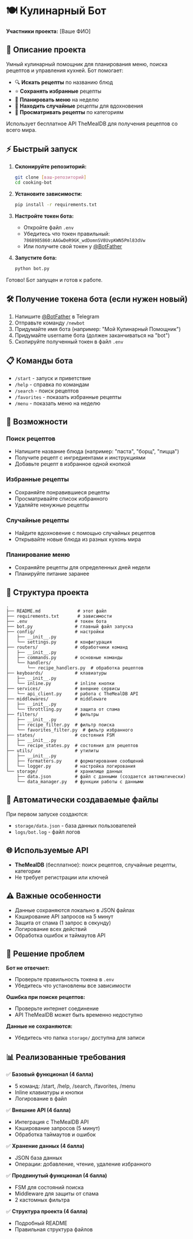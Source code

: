 # 🍽 Кулинарный Бот

**Участники проекта:** [Ваше ФИО]

## 📖 Описание проекта

Умный кулинарный помощник для планирования меню, поиска рецептов и управления кухней. Бот помогает:

- 🔍 **Искать рецепты** по названию блюд
- ⭐ **Сохранять избранные** рецепты
- 📅 **Планировать меню** на неделю
- 🎲 **Находить случайные** рецепты для вдохновения
- 📂 **Просматривать рецепты** по категориям

Использует бесплатное API TheMealDB для получения рецептов со всего мира.

## ⚡ Быстрый запуск

1. **Склонируйте репозиторий:**
   ```bash
   git clone [ваш-репозиторий]
   cd cooking-bot
   ```

2. **Установите зависимости:**
   ```bash
   pip install -r requirements.txt
   ```

3. **Настройте токен бота:**
   - Откройте файл `.env`
   - Убедитесь что токен правильный: `7868985860:AAGwDeR9GK_wdDomnSV8UvpKWN5Pml83dVw`
   - Или получите свой токен у [@BotFather](https://t.me/BotFather)

4. **Запустите бота:**
   ```bash
   python bot.py
   ```

Готово! Бот запущен и готов к работе.

## 🛠 Получение токена бота (если нужен новый)

1. Напишите [@BotFather](https://t.me/BotFather) в Telegram
2. Отправьте команду `/newbot`
3. Придумайте имя бота (например: "Мой Кулинарный Помощник")
4. Придумайте username бота (должен заканчиваться на "bot")
5. Скопируйте полученный токен в файл `.env`

## 📋 Команды бота

- `/start` - запуск и приветствие
- `/help` - справка по командам
- `/search` - поиск рецептов
- `/favorites` - показать избранные рецепты
- `/menu` - показать меню на неделю

## 🔧 Возможности

### Поиск рецептов
- Напишите название блюда (например: "паста", "борщ", "пицца")
- Получите рецепт с ингредиентами и инструкциями
- Добавьте рецепт в избранное одной кнопкой

### Избранные рецепты
- Сохраняйте понравившиеся рецепты
- Просматривайте список избранного
- Удаляйте ненужные рецепты

### Случайные рецепты
- Найдите вдохновение с помощью случайных рецептов
- Открывайте новые блюда из разных кухонь мира

### Планирование меню
- Сохраняйте рецепты для определенных дней недели
- Планируйте питание заранее

## 📁 Структура проекта

```
.
├── README.md              # этот файл
├── requirements.txt       # зависимости
├── .env                  # токен бота
├── bot.py                # главный файл запуска
├── config/               # настройки
│   ├── __init__.py
│   └── settings.py       # конфигурация
├── routers/              # обработчики команд
│   ├── __init__.py
│   ├── commands.py       # основные команды
│   └── handlers/
│       └── recipe_handlers.py  # обработка рецептов
├── keyboards/            # клавиатуры
│   ├── __init__.py
│   └── inline.py         # inline кнопки
├── services/             # внешние сервисы
│   └── api_client.py     # работа с TheMealDB API
├── middlewares/          # middleware
│   ├── __init__.py
│   └── throttling.py     # защита от спама
├── filters/              # фильтры
│   ├── __init__.py
│   ├── recipe_filter.py  # фильтр поиска
│   └── favorites_filter.py  # фильтр избранного
├── states/               # состояния FSM
│   ├── __init__.py
│   └── recipe_states.py  # состояния для рецептов
├── utils/                # утилиты
│   ├── __init__.py
│   ├── formatters.py     # форматирование сообщений
│   └── logger.py         # настройка логирования
└── storage/              # хранилище данных
    ├── data.json         # файл с данными (создается автоматически)
    └── data_manager.py   # функции работы с данными
```

## 🔄 Автоматически создаваемые файлы

При первом запуске создаются:
- `storage/data.json` - база данных пользователей
- `logs/bot.log` - файл логов

## 🌐 Используемые API

- **TheMealDB** (бесплатное): поиск рецептов, случайные рецепты, категории
- Не требует регистрации или ключей

## ⚠️ Важные особенности

- Данные сохраняются локально в JSON файлах
- Кэширование API запросов на 5 минут
- Защита от спама (1 запрос в секунду)
- Логирование всех действий
- Обработка ошибок и таймаутов API

## 🐛 Решение проблем

**Бот не отвечает:**
- Проверьте правильность токена в `.env`
- Убедитесь что установлены все зависимости

**Ошибка при поиске рецептов:**
- Проверьте интернет соединение
- API TheMealDB может быть временно недоступно

**Данные не сохраняются:**
- Убедитесь что папка `storage/` доступна для записи

## 📊 Реализованные требования

✅ **Базовый функционал (4 балла)**
- 5 команд: /start, /help, /search, /favorites, /menu
- Inline клавиатуры и кнопки
- Логирование в файл

✅ **Внешние API (4 балла)**
- Интеграция с TheMealDB API
- Кэширование запросов (5 минут)
- Обработка таймаутов и ошибок

✅ **Хранение данных (4 балла)**
- JSON база данных
- Операции: добавление, чтение, удаление избранного

✅ **Продвинутый функционал (4 балла)**
- FSM для состояний поиска
- Middleware для защиты от спама
- 2 кастомных фильтра

✅ **Структура проекта (4 балла)**
- Подробный README
- Правильная структура файлов